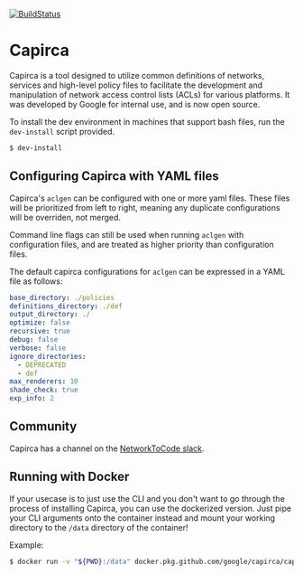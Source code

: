 [![BuildStatus](https://travis-ci.org/google/capirca.svg?branch=master)](https://travis-ci.org/google/capirca)
# Capirca

Capirca is a tool designed to utilize common definitions of networks, services and high-level policy files to facilitate the development and manipulation of network access control lists (ACLs) for various platforms. It was developed by Google for internal use, and is now open source.

To install the dev environment in machines that support bash files, run the `dev-install` script provided.

```bash
$ dev-install
```


## Configuring Capirca with YAML files
Capirca's `aclgen` can be configured with one or more yaml files. These files will be prioritized from left to right, meaning any duplicate configurations will be overriden, not merged.

Command line flags can still be used when running `aclgen` with configuration files, and are treated as higher priority than configuration files.

The default capirca configurations for `aclgen` can be expressed in a YAML file as follows:

```yaml
base_directory: ./policies
definitions_directory: ./def
output_directory: ./
optimize: false
recursive: true
debug: false
verbose: false
ignore_directories:
  - DEPRECATED
  - def
max_renderers: 10
shade_check: true
exp_info: 2
```


## Community
Capirca has a channel on the [NetworkToCode slack](https://networktocode.slack.com/).


## Running with Docker
If your usecase is to just use the CLI and you don't want to go through the process of installing Capirca, you can use the dockerized version. Just pipe your CLI arguments onto the container instead and mount your working directory to the `/data` directory of the container!

Example:

```bash
$ docker run -v "${PWD}:/data" docker.pkg.github.com/google/capirca/capirca:latest
```
